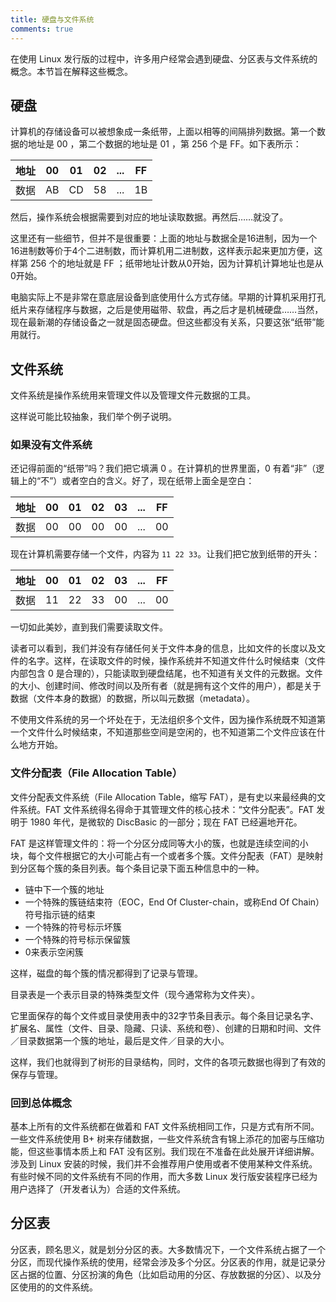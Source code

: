 ```yaml
---
title: 硬盘与文件系统
comments: true
---
```


在使用 Linux 发行版的过程中，许多用户经常会遇到硬盘、分区表与文件系统的概念。本节旨在解释这些概念。

## 硬盘

计算机的存储设备可以被想象成一条纸带，上面以相等的间隔排列数据。第一个数据的地址是 00 ，第二个数据的地址是 01 ，第 256 个是 FF。如下表所示：

| 地址 | 00 | 01 | 02 | ... | FF |
| ---- | -- | -- | -- | --- | -- |
| 数据 | AB | CD | 58 | ... | 1B |

然后，操作系统会根据需要到对应的地址读取数据。再然后……就没了。

这里还有一些细节，但并不是很重要：上面的地址与数据全是16进制，因为一个16进制数等价于4个二进制数，而计算机用二进制数，这样表示起来更加方便，这样第 256 个的地址就是 FF ；纸带地址计数从0开始，因为计算机计算地址也是从0开始。

电脑实际上不是非常在意底层设备到底使用什么方式存储。早期的计算机采用打孔纸片来存储程序与数据，之后是使用磁带、软盘，再之后才是机械硬盘……当然，现在最新潮的存储设备之一就是固态硬盘。但这些都没有关系，只要这张“纸带”能用就行。

## 文件系统

文件系统是操作系统用来管理文件以及管理文件元数据的工具。

这样说可能比较抽象，我们举个例子说明。

### 如果没有文件系统

还记得前面的“纸带”吗？我们把它填满 0 。在计算机的世界里面，0 有着“非”（逻辑上的“不”）或者空白的含义。好了，现在纸带上面全是空白：

| 地址 | 00 | 01 | 02 | 03 | ... | FF |
| ---- | -- | -- | -- | -- | --- | -- |
| 数据 | 00 | 00 | 00 | 00 | ... | 00 |

现在计算机需要存储一个文件，内容为 ` 11 22 33 `。让我们把它放到纸带的开头：

| 地址 | 00 | 01 | 02 | 03 | ... | FF |
| ---- | -- | -- | -- | -- | --- | -- |
| 数据 | 11 | 22 | 33 | 00 | ... | 00 |

一切如此美妙，直到我们需要读取文件。

读者可以看到，我们并没有存储任何关于文件本身的信息，比如文件的长度以及文件的名字。这样，在读取文件的时候，操作系统并不知道文件什么时候结束（文件内部包含 0 是合理的），只能读取到硬盘结尾，也不知道有关文件的元数据。文件的大小、创建时间、修改时间以及所有者（就是拥有这个文件的用户），都是关于数据（文件本身的数据）的数据，所以叫元数据（metadata）。

不使用文件系统的另一个坏处在于，无法组织多个文件，因为操作系统既不知道第一个文件什么时候结束，不知道那些空间是空闲的，也不知道第二个文件应该在什么地方开始。

### 文件分配表（File Allocation Table）

文件分配表文件系统（File Allocation Table，缩写 FAT），是有史以来最经典的文件系统。FAT 文件系统得名得命于其管理文件的核心技术：“文件分配表”。FAT 发明于 1980 年代，是微软的 DiscBasic 的一部分；现在 FAT 已经遍地开花。

FAT 是这样管理文件的：将一个分区分成同等大小的簇，也就是连续空间的小块，每个文件根据它的大小可能占有一个或者多个簇。文件分配表（FAT）是映射到分区每个簇的条目列表。每个条目记录下面五种信息中的一种。

* 链中下一个簇的地址
* 一个特殊的簇链结束符（EOC，End Of Cluster-chain，或称End Of Chain）符号指示链的结束
* 一个特殊的符号标示坏簇
* 一个特殊的符号标示保留簇
* 0来表示空闲簇

这样，磁盘的每个簇的情况都得到了记录与管理。

目录表是一个表示目录的特殊类型文件（现今通常称为文件夹）。

它里面保存的每个文件或目录使用表中的32字节条目表示。每个条目记录名字、扩展名、属性（文件、目录、隐藏、只读、系统和卷）、创建的日期和时间、文件／目录数据第一个簇的地址，最后是文件／目录的大小。

这样，我们也就得到了树形的目录结构，同时，文件的各项元数据也得到了有效的保存与管理。

### 回到总体概念

基本上所有的文件系统都在做着和 FAT 文件系统相同工作，只是方式有所不同。一些文件系统使用 B+ 树来存储数据，一些文件系统含有锦上添花的加密与压缩功能，但这些事情本质上和 FAT 没有区别。我们现在不准备在此处展开详细讲解。涉及到 Linux 安装的时候，我们并不会推荐用户使用或者不使用某种文件系统。有些时候不同的文件系统有不同的作用，而大多数 Linux 发行版安装程序已经为用户选择了（开发者认为）合适的文件系统。

## 分区表

分区表，顾名思义，就是划分分区的表。大多数情况下，一个文件系统占据了一个分区，而现代操作系统的使用，经常会涉及多个分区。分区表的作用，就是记录分区占据的位置、分区扮演的角色（比如启动用的分区、存放数据的分区）、以及分区使用的的文件系统。

